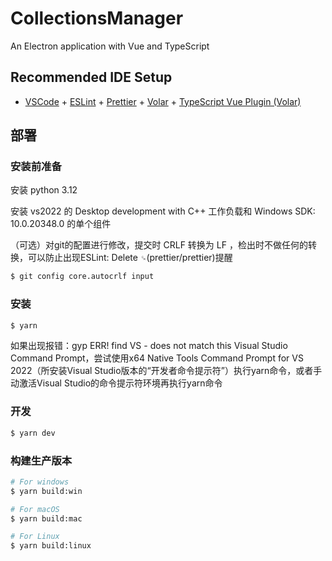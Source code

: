 # CollectionsManager

An Electron application with Vue and TypeScript

## Recommended IDE Setup

- [VSCode](https://code.visualstudio.com/) + [ESLint](https://marketplace.visualstudio.com/items?itemName=dbaeumer.vscode-eslint) + [Prettier](https://marketplace.visualstudio.com/items?itemName=esbenp.prettier-vscode) + [Volar](https://marketplace.visualstudio.com/items?itemName=Vue.volar) + [TypeScript Vue Plugin (Volar)](https://marketplace.visualstudio.com/items?itemName=Vue.vscode-typescript-vue-plugin)

## 部署

### 安装前准备

安装 python 3.12

安装 vs2022 的 Desktop development with C++ 工作负载和 Windows SDK: 10.0.20348.0 的单个组件

（可选）对git的配置进行修改，提交时 CRLF 转换为 LF ，检出时不做任何的转换，可以防止出现ESLint: Delete `␍`(prettier/prettier)提醒
```bash
$ git config core.autocrlf input
```

### 安装

```bash
$ yarn
```
如果出现报错：gyp ERR! find VS - does not match this Visual Studio Command Prompt，尝试使用x64 Native Tools Command Prompt for VS 2022（所安装Visual Studio版本的“开发者命令提示符”）执行yarn命令，或者手动激活Visual Studio的命令提示符环境再执行yarn命令
### 开发

```bash
$ yarn dev
```

### 构建生产版本

```bash
# For windows
$ yarn build:win

# For macOS
$ yarn build:mac

# For Linux
$ yarn build:linux
```
